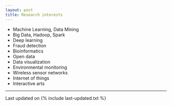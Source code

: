 ```yaml
---
layout: post
title: Research interests
---
```


<div align="justify">

<ul>
<li>Machine Learning, Data Mining</li>
<li>Big Data, Hadoop, Spark</li>
<li>Deep learning</li>
<li>Fraud detection</li>
<li>Bioinformatics</li>
<li>Open data</li>
<li>Data visualization</li>
<li>Environmental monitoring</li>
<li>Wireless sensor networks</li>
<li>Internet of things</li>
<li>Interactive arts</li>
</ul>
</div>

---

Last updated on {% include last-updated.txt %}
